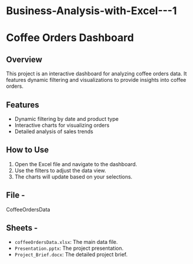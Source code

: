# Business-Analysis-with-Excel---1
# Coffee Orders Dashboard

## Overview
This project is an interactive dashboard for analyzing coffee orders data. It features dynamic filtering and visualizations to provide insights into coffee orders.

## Features
- Dynamic filtering by date and product type
- Interactive charts for visualizing orders
- Detailed analysis of sales trends

## How to Use
1. Open the Excel file and navigate to the dashboard.
2. Use the filters to adjust the data view.
3. The charts will update based on your selections.

## File - 
CoffeeOrdersData

## Sheets - 
- `coffeeOrdersData.xlsx`: The main data file.
- `Presentation.pptx`: The project presentation.
- `Project_Brief.docx`: The detailed project brief.
